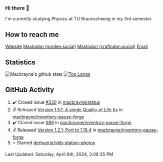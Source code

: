 ### Hi there 👋
I'm currently studying Physics at TU Braunschweig in my 3rd semester.

## How to reach me
[Website](https://florentin-schleuss.de)
<a rel="me" href="https://norden.social/@florentin">Mastodon (norden.social)</a>
<a rel="me" href="https://craftodon.social/@frodolon">Mastodon (craftodon.social)</a>
[Email](mailto:hello@macbrayne.de)

## Statistics
![Macbrayne's github stats](https://github-readme-stats.vercel.app/api?username=macbrayne&count_private=true&show_icons=true&hide_rank=true&custom_title=macbrayne's%20GitHub%20Stats)
[![Top Langs](https://github-readme-stats.vercel.app/api/top-langs/?username=macbrayne&exclude_repo=liftron&layout=compact)](https://github.com/anuraghazra/github-readme-stats)
## GitHub Activity

<!--RECENT_ACTIVITY:start-->
1. ✔️ Closed issue [#330](https://github.com/macbrayne/status/issues/330) in [macbrayne/status](https://github.com/macbrayne/status)
2. ✌️ Released [Version 1.5.1: A single Quality of Life fix](https://github.com/macbrayne/inventory-pause-forge/releases/tag/v1.5.1) in [macbrayne/inventory-pause-forge](https://github.com/macbrayne/inventory-pause-forge)
3. ✔️ Closed issue [#89](https://github.com/macbrayne/inventory-pause-forge/issues/89) in [macbrayne/inventory-pause-forge](https://github.com/macbrayne/inventory-pause-forge)
4. ✌️ Released [Version 1.2.1: Port to 1.19.4](https://github.com/macbrayne/inventory-pause-forge/releases/tag/v1.2.1) in [macbrayne/inventory-pause-forge](https://github.com/macbrayne/inventory-pause-forge)
5. ⭐ Starred [derhuerst/vbb-station-photos](https://github.com/derhuerst/vbb-station-photos)
<!--RECENT_ACTIVITY:end-->

<!--RECENT_ACTIVITY:last_update-->
Last Updated: Saturday, April 6th, 2024, 3:08:35 PM
<!--RECENT_ACTIVITY:last_update_end-->


<!--
**macbrayne/macbrayne** is a ✨ _special_ ✨ repository because its `README.md` (this file) appears on your GitHub profile.

Here are some ideas to get you started:

- 🔭 I’m currently working on ...
- 🌱 I’m currently learning ...
- 👯 I’m looking to collaborate on ...
- 🤔 I’m looking for help with ...
- 💬 Ask me about ...
- 📫 How to reach me: ...
- 😄 Pronouns: ...
- ⚡ Fun fact: ...
-->

